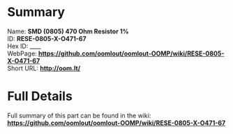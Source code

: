 
Summary
=================
  
Name: __SMD (0805) 470 Ohm Resistor 1%__    
ID: __RESE-0805-X-O471-67__   
Hex ID: ____   
WebPage: __https://github.com/oomlout/oomlout-OOMP/wiki/RESE-0805-X-O471-67__   
Short URL: __http://oom.lt/__   

Full Details
==========================
Full summary of this part can be found in the wiki:   
__https://github.com/oomlout/oomlout-OOMP/wiki/RESE-0805-X-O471-67__    

